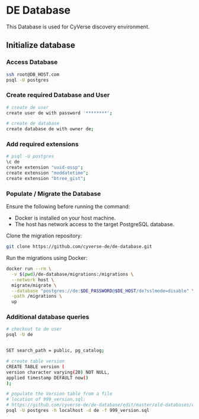# DE Database

This Database is used for CyVerse discovery environment.

## Initialize database

### Access Database

```bash
ssh root@DB_HOST.com
psql -U postgres
```

### Create required Database and User

```bash
# create de user
create user de with password '********';

# create de database
create database de with owner de;
```

### Add required extensions

```bash
# psql -U postgres
\c de
create extension "uuid-ossp";
create extension "moddatetime";
create extension "btree_gist";
```

### Populate / Migrate the Database

Ensure the following before running the command:
- Docker is installed on your host machine.
- The host has network access to the target PostgreSQL database.

Clone the migration repository:

```bash
git clone https://github.com/cyverse-de/de-database.git
```

Run the migrations using Docker:

```bash
docker run --rm \
  -v $(pwd)/de-database/migrations:/migrations \
  --network host \
  migrate/migrate \
  --database "postgres://de:$DE_PASSWORD@$DE_HOST/de?sslmode=disable" \
  -path /migrations \
  up
```

### Additional database queries

```bash
# checkout to de user
psql -U de


SET search_path = public, pg_catalog;

# create table version 
CREATE TABLE version (
version character varying(20) NOT NULL,
applied timestamp DEFAULT now()
);

# populate the Version table from a file
# location of 999_version.sql: 
# https://github.com/cyverse-de/de-database/edit/master/old-databases/de-db/src/main/data/999_version.sql
psql -U postgres -h localhost -d de -f 999_version.sql
```

